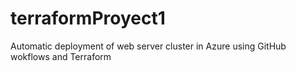 # terraformProyect1
Automatic deployment of web server cluster in Azure using GitHub wokflows and Terraform
